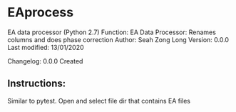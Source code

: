 # EAprocess

EA data processor (Python 2.7)
Function: EA Data Processor: Renames columns and does phase correction
Author: Seah Zong Long
Version: 0.0.0
Last modified: 13/01/2020

Changelog: 0.0.0 Created

## Instructions:
Similar to pytest. Open and select file dir that contains EA files
